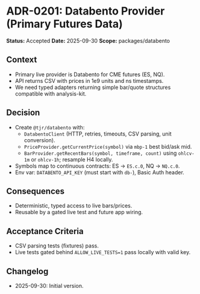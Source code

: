 # ADR-0201: Databento Provider (Primary Futures Data)

**Status:** Accepted
**Date:** 2025-09-30
**Scope:** packages/databento

## Context
- Primary live provider is Databento for CME futures (ES, NQ).
- API returns CSV with prices in 1e9 units and ns timestamps.
- We need typed adapters returning simple bar/quote structures compatible with analysis-kit.

## Decision
- Create `@tjr/databento` with:
  - `DatabentoClient` (HTTP, retries, timeouts, CSV parsing, unit conversion).
  - `PriceProvider.getCurrentPrice(symbol)` via `mbp-1` best bid/ask mid.
  - `BarProvider.getRecentBars(symbol, timeframe, count)` using `ohlcv-1m` or `ohlcv-1h`; resample H4 locally.
- Symbols map to continuous contracts: ES → `ES.c.0`, NQ → `NQ.c.0`.
- Env var: `DATABENTO_API_KEY` (must start with `db-`), Basic Auth header.

## Consequences
- Deterministic, typed access to live bars/prices.
- Reusable by a gated live test and future app wiring.

## Acceptance Criteria
- CSV parsing tests (fixtures) pass.
- Live tests gated behind `ALLOW_LIVE_TESTS=1` pass locally with valid key.

## Changelog
- 2025-09-30: Initial version.


